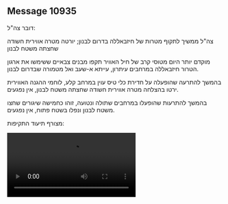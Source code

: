 ## Message 10935

דובר צה"ל:

צה"ל ממשיך לתקוף מטרות של חיזבאללה בדרום לבנון; יורטה מטרה אווירית חשודה שחצתה משטח לבנון

מוקדם יותר היום מטוסי קרב של חיל האוויר תקפו מבנים צבאיים ששימשו את ארגון הטרור חיזבאללה במרחבים עיתרון, עייתא א-שעב ואל מטמורה שבדרום לבנון.

בהמשך להתרעה שהופעלה על חדירת כלי טיס עוין במרחב קלע, לוחמי ההגנה האווירית ירטו בהצלחה מטרה אווירית חשודה שחצתה משטח לבנון, אין נפגעים.

בהמשך להתרעות שהופעלו במרחבים שתולה ונטועה, זוהו כחמישה שיגורים שחצו משטח לבנון ונפלו בשטח פתוח, אין נפגעים.

מצורף תיעוד התקיפות:

![Video](https://data.iron-swords.co.il/2024/August/17/10935/10935_media.mp4)
